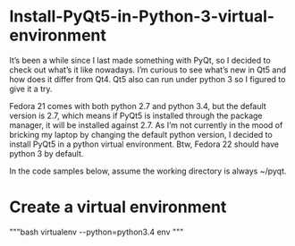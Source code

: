 # Install-PyQt5-in-Python-3-virtual-environment

It’s been a while since I last made something with PyQt, so I decided to check out what’s it like nowadays. I’m curious to see what’s new in Qt5 and how does it differ from Qt4. Qt5 also can run under python 3 so I figured to give it a try.

Fedora 21 comes with both python 2.7 and python 3.4, but the default version is 2.7, which means if PyQt5 is installed through the package manager, it will be installed against 2.7. As I’m not currently in the mood of bricking my laptop by changing the default python version, I decided to install PyQt5 in a python virtual environment. Btw, Fedora 22 should have python 3 by default.

In the code samples below, assume the working directory is always ~/pyqt.

# Create a virtual environment
"""bash
virtualenv --python=python3.4 env
"""

